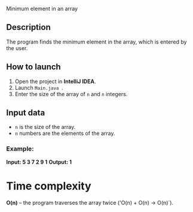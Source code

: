  Minimum element in an array 

##  Description
The program finds the minimum element in the array, which is entered by the user.

## How to launch
1. Open the project in **IntelliJ IDEA**.
2. Launch `Main.java `.
3. Enter the size of the array of `n` and `n` integers.

##  Input data
- `n` is the size of the array.
- `n` numbers are the elements of the array.

###  Example:
**Input: 5 3 7 2 9 1**
**Output: 1**

# Time complexity
**O(n)** – the program traverses the array twice ('O(n) + O(n) → O(n)`).
